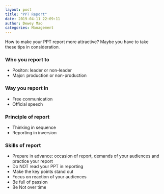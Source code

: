 ```yaml
--- 
layout: post 
title: "PPT Report" 
date: 2019-04-11 22:09:11 
author: Dewey Mao 
categories: Management 
--- 
```

How to make your PPT report more attractive? Maybe you have to take these tips in consideration.

### Who you report to 
- Positon: leader or non-leader
- Major: production or non-production

### Way you report in
- Free conmunication
- Official speech

### Principle of report
- Thinking in sequence
- Reporting in inversion

### Skills of report 
- Prepare in advance: occasion of report, demands of your audiences and practice your report
- Do NOT read your PPT in reporting
- Make the key points stand out
- Focus on reaction of your audiences
- Be full of passion
- Be Not over time  
